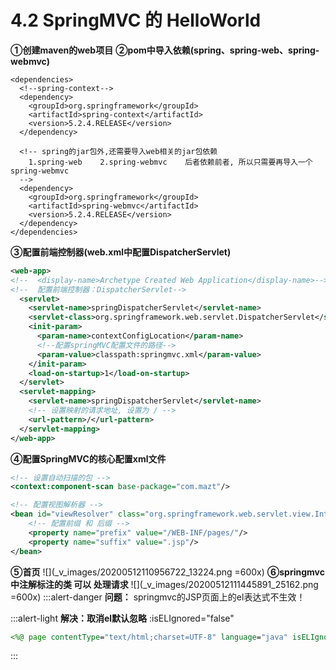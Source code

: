 # 4.2 SpringMVC 的 HelloWorld 
**①创建maven的web项目**
**②pom中导入依赖(spring、spring-web、spring-webmvc)**
```pom
<dependencies>
  <!--spring-context-->
  <dependency>
    <groupId>org.springframework</groupId>
    <artifactId>spring-context</artifactId>
    <version>5.2.4.RELEASE</version>
  </dependency>

  <!-- spring的jar包外,还需要导入web相关的jar包依赖
    1.spring-web    2.spring-webmvc    后者依赖前者, 所以只需要再导入一个 spring-webmvc
  -->
  <dependency>
    <groupId>org.springframework</groupId>
    <artifactId>spring-webmvc</artifactId>
    <version>5.2.4.RELEASE</version>
  </dependency>
</dependencies>
```
**③配置前端控制器(web.xml中配置DispatcherServlet)**
```xml
<web-app>
<!--  <display-name>Archetype Created Web Application</display-name>-->
<!--  配置前端控制器：DispatcherServlet-->
  <servlet>
    <servlet-name>springDispatcherServlet</servlet-name>
    <servlet-class>org.springframework.web.servlet.DispatcherServlet</servlet-class>
    <init-param>
      <param-name>contextConfigLocation</param-name>
      <!--配置springMVC配置文件的路径-->
      <param-value>classpath:springmvc.xml</param-value>
    </init-param>
    <load-on-startup>1</load-on-startup>
  </servlet>
  <servlet-mapping>
    <servlet-name>springDispatcherServlet</servlet-name>
    <!-- 设置映射的请求地址, 设置为 / -->
    <url-pattern>/</url-pattern>
  </servlet-mapping>
</web-app>
```
**④配置SpringMVC的核心配置xml文件**
```xml
<!-- 设置自动扫描的包 -->
<context:component-scan base-package="com.mazt"/>

<!-- 配置视图解析器 -->
<bean id="viewResolver" class="org.springframework.web.servlet.view.InternalResourceViewResolver">
    <!-- 配置前缀 和 后缀 -->
    <property name="prefix" value="/WEB-INF/pages/"/>
    <property name="suffix" value=".jsp"/>
</bean>	
```
**⑤首页**
![](_v_images/20200512110956722_13224.png =600x)
**⑥springmvc中注解标注的类 可以 处理请求**
![](_v_images/20200512111445891_25162.png =600x)
:::alert-danger
**问题：**
springmvc的JSP页面上的el表达式不生效！

:::alert-light
**解决：取消el默认忽略** :isELIgnored="false"
```jsp
<%@ page contentType="text/html;charset=UTF-8" language="java" isELIgnored="false" %>
```

:::
